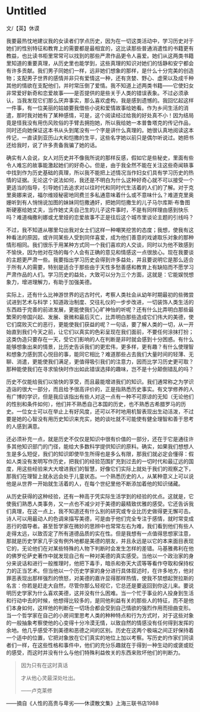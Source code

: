 # Untitled

文/【英】休谟

我要最热忱地建议我的女读者们学点历史，因为在一切这类活动中，学习历史对于她们的性别特征和教育上的需要都是最相宜的，这比读那些普通消遣性的书籍更有教益，也比读书柜里常常可以找到的那些严肃作品更令人喜爱。她们从这两类书籍里知道的重要真理，从历史里也能学到，这些真理的知识对她们的恬静和安宁都会有许多贡献。我们男子同她们一样，远非她们想象的那样，是什么十分完美的创造物；支配男子世界的感情并非只有爱情这一种，还有贪婪、野心、虚荣以及成千种其他的情欲在支配他们，并时常压倒了爱情。我不知道上述两类书籍——它使妇女非常爱好新奇和恋爱故事——是否提供的是些关于人类的错误表象。不过必须承认，当我发现它们那么厌弃事实，那么喜欢虚构，我是感到遗憾的。我回忆起这样一件事，有一位美丽的姑娘要我借些小说和爱情故事给她看。作为乡间生活的消遣，那时我对她有了某种感情，可是，这个阅读经过给我的好处真不小！因为结局竟是怪我没有用伤风败俗的手臂去拥抱她，所以我给她一本普鲁塔克的传记作品，同时还向她保证这本书从头到尾没有一个字是讲什么真理的。她很认真地阅读这本传记，一直读到亚历山大和恺撒的生平，这些名字她以前只是偶尔听说过。她把书还给我时，说了许多责备我骗了她的话。

确实有人会说，女人对历史并不像我所说的那样反感，假如它是些秘史，里面有些令人难忘的故事能激起她们的好奇心。但是，由于我全然不能在关注这些奇闻轶事中找到作为历史基础的真理，所以我不能把上述情况当作妇女们具有学习历史的热情的证据。无论这个说法如何，我还是不明白为什么这种好奇心就不可以接受一个更适当的指导，引导她们去追求对以往时代和同时代生活着的人们的了解。对于克里奥娜来说，福尔维娅秘密地同费兰多私通意味着什么或不意味什么？难道克里奥姗听到有人悄悄说加图的妹妹同恺撒通奸，把她同恺撒生的儿子马尔库斯·布鲁图斯硬塞给她丈夫，当作她丈夫自己生的儿子这件事时，不是有同样理由感到快乐吗？难道梅撒利娜或尤里娅的恋爱故事不正是往后这个城市里谈论主题的引线吗？

不过，我不知道从哪里勾出我对女士们这样一种嘲笑挖苦的态度；我想，使我有这种看法的原因，或许同某些人受到同伴喜爱，成为他们善意的戏谑取乐对象的那种情形相同。我们很乐于用某种方式同一个我们喜欢的人交谈，同时以为他不致感到不愉快，因为他对在场的每个人会有正确的意见和情感这一点很放心。现在我要谈的主题更严肃一些。我要指出学习历史会得到许多益处，并且要说明它是那么适合于所有人的需要，特别是适合于那些由于天性多愁善感和教育上有缺陷而不愿学习严肃作品的人们。学习历史的益处，大致可以分为三个方面，这就是：它能娱悦想象力，增进理解力，有助于加强美德。

实际上，还有什么比神游世界的远古时代，考察人类社会从幼年时期最初的些微尝试进到艺术与科学；知道政治制度、交往礼仪的一步步改进，一切装饰人类生活的东西趋于完善的前进发展，更能使我们心旷神怡的听呢？还有什么比弄明白那些最繁荣的帝国兴起、发展、衰微和最后灭亡，比弄明白那些造成它们伟大的美德，使它们腐败灭亡的恶行，更能使我们获益的呢？一句话，要了解人类的一切，从一开始直到我们今天之前，让它们以真实的色彩呈现在我们面前，不要任何涂抹打扮；这类伪造只要存在一天，受它们影响的人在判断是非时就会感到十分困惑。有什么能够想象出来的情景，比历史告诉我们的更宏伟，更多样，更有趣？有什么使理智和想象力感到赏心悦目的事，能同它相比？难道那些占去我们大量时间的轻薄、无聊、消遣，更能使我们满足，更值得吸引我们的注意力，因而比学习历史更可取？那种能使我们在寻求愉快时作出如此错误选择的趣味，岂不是十分颠倒错乱的吗？

历史不仅能给我们以愉快的享受，而且最能增进我们的知识。我们通常称之为学识造诣的很大一部分，而且给予很高评价的，正是指熟悉历史事实。有文学修养的人有广博的学识，但是我应该指出有些人对这一点有一种不可原谅的无知（无论他们的性别和条件如何），他们并不熟悉自己本国的历史，也不熟悉古希腊罗马的历史。一位女士可以在举止上有好风度，还可以不时地用机智表现出生动活泼，不过要是她的心智没有用历史知识来充实，她的谈吐就不可能使有健全理智和善于思考的人感到满意。

还必须补充一点，就是历史不仅仅是知识中很有价值的一部分，还在于它是通往许多其他知识部门的门径，能给大多数科学提供知识的原料。确实，如果我们想想人生是多么短促，我们的知识即使毕生所得也是多么有限，那我们就必定会懂得：假如人类没有发明写作历史，把我们的经验范围扩充到过去的一切时代和最辽远的国度，用这些经验来大大增进我们的智慧，好像它们实际上就处于我们的观察之下，那我们在理智上就永远会处于儿童状态。一个熟悉历史的人，从某种意义上可以说他是从世界一开始就生活着的人，在每个世纪里他不断添加着他的知识储藏。

从历史获得的这种经验，还有一种高于凭实际生活学到的经验的优点。这就是，它使我们熟悉人类事务，又一点也不减少对于美德的最精致优雅的感受。它还告诉我们真理，在这一点上，我不知道还有什么别的研究或专业比历史做得更无懈可击。诗人可以用最动人的色调来描写美德，可是由于他们完全专注于感情，就时常变成恶行的倡导者。甚至哲学家在微妙的思辨中也常常左右为难，我们看到他们有些人走得太远，以致否定了所有道德品质的实在性。但是我想有一点值得思想家注意，那就是历史学家几乎没有例外地都是美德的朋友，并且永远是以它的本来面目表现它的，无论他们在对某些特殊的人物下判断时会发生怎样的差错。马基雅弗利在他的佛罗伦萨史著作中就发现自己有一种对美德的真实感受。当他以一个政治家的身分来说话和进行一般推理时，他把下毒手，暗杀和弥天大谎等等看作夺取和保持权力的正当艺术。但当他以一个历史学家的身分进行具体叙述时，在许多地方，他对罪恶表现出那样强烈的愤怒，对美德的嘉许显得那样热情，使我不禁想起贺拉斯的名言：你若是赶走大自然，尽管你那么轻视它，它总还是要返回到你这儿来。要说明历史学家为什么喜欢美德，这并没有什么困难。当一个忙于事业的人投身到生活和行动中去的时候，他想得比较多的，是同他利益有关的那些人的特征，而不是他们本身如何，这样他的判断在一切场合都会受到自己情欲的强烈作用而扭曲变形。当一个哲学家在自己的小房间里思考人类的种种特点和行为方式时，对于这些对象的一般抽象考察使他的心变得十分冷漠无情，以致自然的情感没有任何得到发挥的余地。他几乎感受不到美德和恶德之间的区别。历史在这两个极端之间正好保持着一个适中的位置，它把对象放在它们真实的地位上加以考察。写历史的作家们同读者们一样，在这些性格和事件中，他们的充分乐趣就在于得到一种生动的或褒或贬的感受，而这时并没有什么与他们特殊利益攸关的东西来败坏他们的判断力。

> 因为只有在这时真话 
>
> 才从他心灵最深处吐出。                                                              
>
> ——卢克莱修

——摘自《人性的高贵与卑劣——休谟散文集》上海三联书店1988

